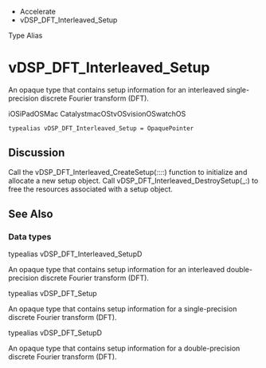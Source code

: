 

- Accelerate
-  vDSP_DFT_Interleaved_Setup 

Type Alias

# vDSP_DFT_Interleaved_Setup

An opaque type that contains setup information for an interleaved single-precision discrete Fourier transform (DFT).

iOSiPadOSMac CatalystmacOStvOSvisionOSwatchOS

``` source
typealias vDSP_DFT_Interleaved_Setup = OpaquePointer
```

## Discussion

Call the vDSP_DFT_Interleaved_CreateSetup(_:_:_:_:) function to initialize and allocate a new setup object. Call vDSP_DFT_Interleaved_DestroySetup(_:) to free the resources associated with a setup object.

## See Also

### Data types

typealias vDSP_DFT_Interleaved_SetupD

An opaque type that contains setup information for an interleaved double-precision discrete Fourier transform (DFT).

typealias vDSP_DFT_Setup

An opaque type that contains setup information for a single-precision discrete Fourier transform (DFT).

typealias vDSP_DFT_SetupD

An opaque type that contains setup information for a double-precision discrete Fourier transform (DFT).

